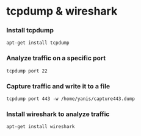 # tcpdump & wireshark

### Install tcpdump

```
apt-get install tcpdump
```

### Analyze traffic on a specific port

```
tcpdump port 22
```

### Capture traffic and write it to a file

```
tcpdump port 443 -w /home/yanis/capture443.dump
```

### Install wireshark to analyze traffic

```
apt-get install wireshark
```









